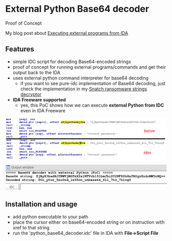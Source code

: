 # External Python Base64 decoder

Proof of Concept

My blog post about [Executing external programs from IDA](https://malwarelab.eu/posts/idc-python/)

## Features
* simple IDC script for decoding Base64-encoded strings
* proof of concept for running external programs/commands and get their output back to the IDA
* uses external python command interpreter for base64 decoding
	* if you want to see pure-idc implementation of Base64 decoding, just check the implementation in my [Snatch ransomware strings decryptor](https://github.com/laciKE/snatch_string_decryptor)
* **IDA Freeware supported**
	* yes, this PoC shows how we can execute **external Python from IDC** even in IDA Freeware

![IDA View with comment](screenshot_1.png)

![Output Window](screenshot_2.png)

## Installation and usage

* add python executable to your path
* place the cursor either on base64-encoded string or on instruction with xref to that string
* run the 'python_base64_decoder.idc' file in IDA with **File->Script File**
